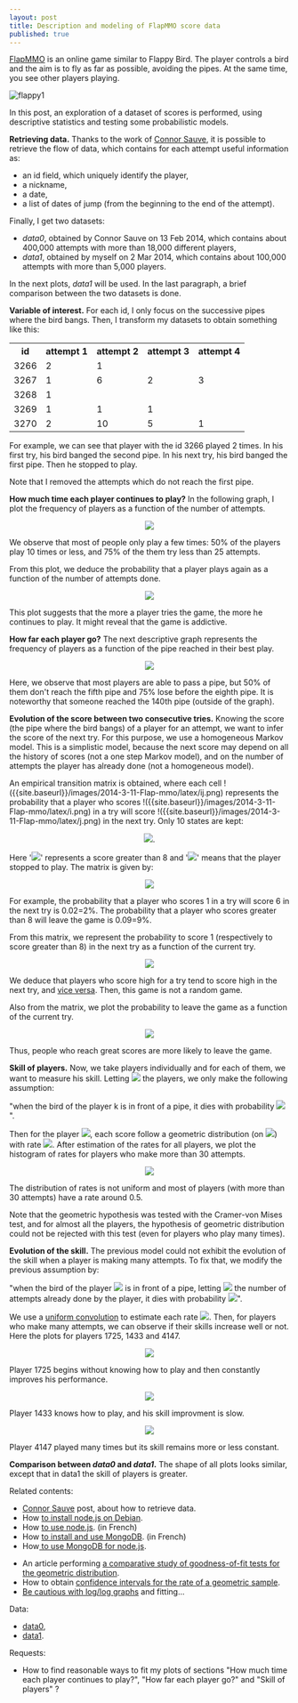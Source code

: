 ```yaml
---
layout: post
title: Description and modeling of FlapMMO score data
published: true
---
```

<a title="FlapMMO game" href="http://flapmmo.com/" target="_blank">F</a><a title="FlapMMO game" href="http://flapmmo.com/" target="_blank">lapMMO</a> is an online game similar to Flappy Bird. The player controls a bird and the aim is to fly as far as possible, avoiding the pipes. At the same time, you see other players playing.

<img src="../images/2014-3-11-Flap-mmo/flappy1.png" alt="flappy1"/>

In this post, an exploration of a dataset of scores is performed, using descriptive statistics and testing some probabilistic models.


<strong>Retrieving data.</strong> Thanks to the work of <a href="http://t3hz0r.com/post/analysis-flapmmo-attempts" target="_blank">Connor Sauve</a>, it is possible to retrieve the flow of data, which contains for each attempt useful information as:
<ul>
	<li>an id field, which uniquely identify the player,</li>
	<li>a nickname,</li>
	<li>a date,</li>
	<li>a list of dates of jump (from the beginning to the end of the attempt).</li>
</ul>
Finally, I get two datasets:
<ul>
	<li><em>data0</em>, obtained by Connor Sauve on 13 Feb 2014, which contains about 400,000 attempts with more than 18,000 different players,</li>
	<li><em>data1</em>, obtained by myself on 2 Mar 2014, which contains about 100,000 attempts with more than 5,000 players.</li>
</ul>
In the next plots, <em>data1</em> will be used. In the last paragraph, a brief comparison between the two datasets is done.

<strong>Variable of interest.</strong> For each id, I only focus on the successive pipes where the bird bangs. Then, I transform my datasets to obtain something like this:

<p style="text-align:center;">
<table>
<tbody>
<tr>
<th>id</th>
<th style="text-align:left;">attempt 1</th>
<th style="text-align:left;">attempt 2</th>
<th style="text-align:left;">attempt 3</th>
<th style="text-align:left;">attempt 4</th>
</tr>
<tr>
<td>3266</td>
<td style="text-align:left;">2</td>
<td style="text-align:left;">1</td>
<td style="text-align:left;"></td>
<td style="text-align:right;"></td>
</tr>
<tr>
<td>3267</td>
<td>1</td>
<td>6</td>
<td>2</td>
<td>3</td>
</tr>
<tr>
<td>3268</td>
<td>1</td>
<td></td>
<td></td>
<td></td>
</tr>
<tr>
<td>3269</td>
<td>1</td>
<td>1</td>
<td>1</td>
<td></td>
</tr>
<tr>
<td>3270</td>
<td>2</td>
<td>10</td>
<td>5</td>
<td>1</td>
</tr>
</tbody>
</table>
</p>

For example, we can see that player with the id 3266 played 2 times. In his first try, his bird banged the second pipe. In his next try, his bird banged the first pipe. Then he stopped to play.

Note that I removed the attempts which do not reach the first pipe.



<strong>How much time each player continues to play?</strong> In the following graph, I plot the frequency of players as a function of the number of attempts.<strong>
</strong>

<p style="text-align:center;">
<img src="../images/2014-3-11-Flap-mmo/numberAttempts1.png"/>
</p>

We observe that most of people only play a few times: 50% of the players play 10 times or less, and 75% of the them try less than 25 attempts.

From this plot, we deduce the probability that a player plays again as a function of the number of attempts done.

<p style="text-align:center;">
<img src="../images/2014-3-11-Flap-mmo/numberAttemptsConditional1.png"/>
</p>

This plot suggests that the more a player tries the game, the more he continues to play. It might reveal that the game is addictive.

<strong>How far each player go?</strong> The next descriptive graph represents the frequency of players as a function of the pipe reached in their best play.<strong>
</strong>

<p style="text-align:center;">
<img src="../images/2014-3-11-Flap-mmo/maxBanged1.png"/>
</p>

Here, we observe that most players are able to pass a pipe, but 50% of them don't reach the fifth pipe and 75% lose before the eighth pipe. It is noteworthy that someone reached the 140th pipe (outside of the graph).

<strong>Evolution of the score between two consecutive tries.</strong> Knowing the score (the pipe where the bird bangs) of a player for an attempt, we want to infer the score of the next try. For this purpose, we use a homogeneous Markov model. This is a simplistic model, because the next score may depend on all the history of scores (not a one step Markov model), and on the number of attempts the player has already done (not a homogeneous model).



An empirical transition matrix is obtained, where each cell !({{site.baseurl}}/images/2014-3-11-Flap-mmo/latex/ij.png) represents the probability that a player who scores !({{site.baseurl}}/images/2014-3-11-Flap-mmo/latex/i.png) in a try will score !({{site.baseurl}}/images/2014-3-11-Flap-mmo/latex/j.png) in the next try. Only 10 states are kept:

<p style="text-align:center;">
<img src="../images/2014-3-11-Flap-mmo/latex/states.png"/>.</p>

Here '<img src="../images/2014-3-11-Flap-mmo/latex/state_sup.png"/>' represents a score greater than 8 and '<img src="../images/2014-3-11-Flap-mmo/latex/state_dag.png"/>' means that the player stopped to play.
The matrix is given by:

<p style="text-align:center;">
<img src="../images/2014-3-11-Flap-mmo/matrix1.png"/>
</p>

For example, the probability that a player who scores 1 in a try will score 6 in the next try is 0.02=2%. The probability that a player who scores greater than 8 will leave the game is 0.09=9%.

From this matrix, we represent the probability to score 1 (respectively to score greater than 8) in the next try as a function of the current try.

<p style="text-align:center;">
<img src="../images/2014-3-11-Flap-mmo/markovBang1.png"/>
</p>

We deduce that players who score high for a try tend to score high in the next try, and <a href="http://www.youtube.com/watch?v=ZTeqM5gciH8" target="_blank">vice versa</a>. Then, this game is not a random game.

Also from the matrix, we plot the probability to leave the game as a function of the current try.

<p style="text-align:center;">
<img src="../images/2014-3-11-Flap-mmo/markovQuit1.png"/>
</p>

Thus, people who reach great scores are more likely to leave the game.

<strong>Skill of players.</strong> Now, we take players individually and for each of them, we want to measure his skill. Letting <img src="../images/2014-3-11-Flap-mmo/latex/1toN.png"/> the players, we only make the following assumption:

"when the bird of the player k is in front of a pipe, it dies with probability <img src="../images/2014-3-11-Flap-mmo/latex/p_k.png"/>".

Then for the player <img src="../images/2014-3-11-Flap-mmo/latex/k.png"/>, each score follow a geometric distribution (on <img src="../images/2014-3-11-Flap-mmo/latex/Nstar.png"/>) with rate <img src="../images/2014-3-11-Flap-mmo/latex/p_k.png"/>. After estimation of the rates for all players, we plot the histogram of rates for players who make more than 30 attempts.

<p style="text-align:center;">
<img src="../images/2014-3-11-Flap-mmo/30.png"/> 
</p>

The distribution of rates is not uniform and most of players (with more than 30 attempts) have a rate around 0.5.

Note that the geometric hypothesis was tested with the Cramer-von Mises test, and for almost all the players, the hypothesis of geometric distribution could not be rejected with this test (even for players who play many times).

<strong>Evolution of the skill.</strong> The previous model could not exhibit the evolution of the skill when a player is making many attempts. To fix that, we modify the previous assumption by:

"when the bird of the player <img src="../images/2014-3-11-Flap-mmo/latex/k.png"/> is in front of a pipe, letting <img src="../images/2014-3-11-Flap-mmo/latex/l.png"/> the number of attempts already done by the player, it dies with probability <img src="../images/2014-3-11-Flap-mmo/latex/p_kl.png"/>".

We use a <a title="convolution is used to smooth functions" href="http://en.wikipedia.org/wiki/File:Convolution_of_box_signal_with_itself2.gif" target="_blank">uniform convolution</a> to estimate each rate <img src="../images/2014-3-11-Flap-mmo/latex/p_kl.png"/>. Then, for players who make many attempts, we can observe if their skills increase well or not. Here the plots for players 1725, 1433 and 4147.

<p style="text-align:center;">
<img src="../images/2014-3-11-Flap-mmo/numberAttempts1andPlayer1725.png"/>
</p>

Player 1725 begins without knowing how to play and then constantly improves his performance.

<p style="text-align:center;">
<img src="../images/2014-3-11-Flap-mmo/numberAttempts1andPlayer1433.png"/>
</p>

Player 1433 knows how to play, and his skill improvment is slow.

<p style="text-align:center;">
<img src="../images/2014-3-11-Flap-mmo/numberAttempts1andPlayer4147.png"/>
</p>

Player 4147 played many times but its skill remains more or less constant.

<strong>Comparison between <em>data0</em> and <em>data1</em>.</strong> The shape of all plots looks similar, except that in data1 the skill of players is greater.

Related contents:
<ul>
	<li><a href="http://t3hz0r.com/post/analysis-flapmmo-attempts" target="_blank">Connor Sauve</a> post, about how to retrieve data.</li>
	<li>How <a href="http://sekati.com/etc/install-nodejs-on-debian-squeeze" target="_blank">to install node.js on Debian</a>.</li>
	<li>How <a href="http://fr.openclassrooms.com/informatique/cours/des-applications-ultra-rapides-avec-node-js" target="_blank">to use node.js</a>. (in French)</li>
	<li>How <a href="http://tuts.syrinxoon.net/tuts/installation-et-bases-de-mongodb" target="_blank">to install and use MongoDB</a>. (in French)</li>
	<li>How<a href="http://cwbuecheler.com/web/tutorials/2013/node-express-mongo/" target="_blank"> to use MongoDB for node.js</a>.</li>
</ul>
<ul>
	<li>An article performing <a href="http://www-ljk.imag.fr/SMS/ftp/BraCreGau02.pdf" target="_blank">a comparative study of goodness-of-fit tests for the geometric distribution</a>.</li>
	<li>How to obtain <a href="http://math.stackexchange.com/questions/647845/95-confidence-interval-for-geometric-distribution" target="_blank">confidence intervals for the rate of a geometric sample</a>.</li>
	<li><a href="http://vserver1.cscs.lsa.umich.edu/~crshalizi/weblog/491.html" target="_blank">Be cautious with log/log graphs</a> and fitting...</li>
</ul>
Data:
<ul>
	<li><a href="http://ahstat.free.fr/4-flappy/data0.tar.gz" target="_blank">data0</a>,</li>
	<li><a href="http://ahstat.free.fr/4-flappy/data1.tar.gz" target="_blank">data1</a>.</li>
</ul>
Requests:
<ul>
	<li>How to find reasonable ways to fit my plots of sections "How much time each player continues to play?", "How far each player go?" and "Skill of players" ?</li>
</ul>